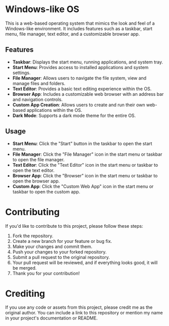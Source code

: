 # Windows-like OS

This is a web-based operating system that mimics the look and feel of a Windows-like environment. It includes features such as a taskbar, start menu, file manager, text editor, and a customizable browser app.

## Features

- **Taskbar**: Displays the start menu, running applications, and system tray.
- **Start Menu**: Provides access to installed applications and system settings.
- **File Manager**: Allows users to navigate the file system, view and manage files and folders.
- **Text Editor**: Provides a basic text editing experience within the OS.
- **Browser App**: Includes a customizable web browser with an address bar and navigation controls.
- **Custom App Creation**: Allows users to create and run their own web-based applications within the OS.
- **Dark Mode**: Supports a dark mode theme for the entire OS.

## Usage

- **Start Menu**: Click the "Start" button in the taskbar to open the start menu.
- **File Manager**: Click the "File Manager" icon in the start menu or taskbar to open the file manager.
- **Text Editor**: Click the "Text Editor" icon in the start menu or taskbar to open the text editor.
- **Browser App**: Click the "Browser" icon in the start menu or taskbar to open the browser app.
- **Custom App**: Click the "Custom Web App" icon in the start menu or taskbar to open the custom app.

# Contributing

If you'd like to contribute to this project, please follow these steps:

1. Fork the repository.
2. Create a new branch for your feature or bug fix.
3. Make your changes and commit them.
4. Push your changes to your forked repository.
5. Submit a pull request to the original repository.
6. Your pull request will be reviewed, and if everything looks good, it will be merged.
7. Thank you for your contribution!

# Crediting

If you use any code or assets from this project, please credit me as the original author. You can include a link to this repository or mention my name in your project's documentation or README.